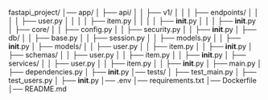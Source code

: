 fastapi_project/
│── app/
│   ├── api/
│   │   ├── v1/
│   │   │   ├── endpoints/
│   │   │   │   ├── user.py
│   │   │   │   ├── item.py
│   │   │   │   ├── __init__.py
│   │   │   ├── __init__.py
│   ├── core/
│   │   ├── config.py
│   │   ├── security.py
│   │   ├── __init__.py
│   ├── db/
│   │   ├── base.py
│   │   ├── session.py
│   │   ├── models.py
│   │   ├── __init__.py
│   ├── models/
│   │   ├── user.py
│   │   ├── item.py
│   │   ├── __init__.py
│   ├── schemas/
│   │   ├── user.py
│   │   ├── item.py
│   │   ├── __init__.py
│   ├── services/
│   │   ├── user.py
│   │   ├── item.py
│   │   ├── __init__.py
│   ├── main.py
│   ├── dependencies.py
│   ├── __init__.py
│── tests/
│   ├── test_main.py
│   ├── test_users.py
│   ├── __init__.py
│── .env
│── requirements.txt
│── Dockerfile
│── README.md
